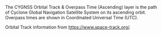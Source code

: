 The CYGNSS  Orbital Track & Overpass Time (Ascending) layer is the path of Cyclone Global Navigation Satellite System on its ascending orbit. Overpass times are shown in Coordinated Universal Time (UTC).

Orbital Track information from <https://www.space-track.org/>.
